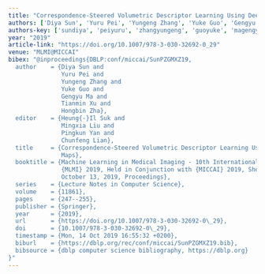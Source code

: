 ```yaml
---
title: "Correspondence-Steered Volumetric Descriptor Learning Using Deep Functional Maps"
authors: ['Diya Sun', 'Yuru Pei', 'Yungeng Zhang', 'Yuke Guo', 'Gengyu Ma', 'Tianmin Xu', 'Hongbin Zha']
authors-key: ['sundiya', 'peiyuru', 'zhangyungeng', 'guoyuke', 'magengyu', 'xutianmin', 'zhahongbin']
year: "2019"
article-link: "https://doi.org/10.1007/978-3-030-32692-0_29"
venue: "MLMI@MICCAI"
bibex: "@inproceedings{DBLP:conf/miccai/SunPZGMXZ19,
  author    = {Diya Sun and
               Yuru Pei and
               Yungeng Zhang and
               Yuke Guo and
               Gengyu Ma and
               Tianmin Xu and
               Hongbin Zha},
  editor    = {Heung{-}Il Suk and
               Mingxia Liu and
               Pingkun Yan and
               Chunfeng Lian},
  title     = {Correspondence-Steered Volumetric Descriptor Learning Using Deep Functional
               Maps},
  booktitle = {Machine Learning in Medical Imaging - 10th International Workshop,
               {MLMI} 2019, Held in Conjunction with {MICCAI} 2019, Shenzhen, China,
               October 13, 2019, Proceedings},
  series    = {Lecture Notes in Computer Science},
  volume    = {11861},
  pages     = {247--255},
  publisher = {Springer},
  year      = {2019},
  url       = {https://doi.org/10.1007/978-3-030-32692-0\_29},
  doi       = {10.1007/978-3-030-32692-0\_29},
  timestamp = {Mon, 14 Oct 2019 16:55:32 +0200},
  biburl    = {https://dblp.org/rec/conf/miccai/SunPZGMXZ19.bib},
  bibsource = {dblp computer science bibliography, https://dblp.org}
}"
---
```

